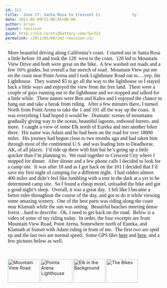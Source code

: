 ```yaml
---
id: 313
title: 'June 27: Santa Rosa to Crescent Ci 				ty'
date: 2011-05-09T21:00:55+00:00
author: brian
layout: revision
guid: http://old.carotidbattery.com/?p=313
permalink: /2011/05/09/242-revision-v1/
---
```

 <div style="margin: 1ex;"> <p><font face="Times New Roman" size="3">More beautiful driving along California&#8217;s coast.  I started out in Santa Rosa a little before 10 and took the 128  west to the coast.  128 led to Mountain View Drive and both were great on the bike.  A few washed out roads and a few 16% grades, but overall a fun stretch of road.  Mountain View put me on the coast near Point Arena and I took Lighthouse Road out to&#8230;.yep, the Lighthouse.  They wanted $5 to go all the way to the lighthouse so I stayed back a little ways and enjoyed the view from the free land.  There were a couple of guys running out to the lighthouse and we stopped and talked for a little while.  There names were Ben and Kaleo and I enjoyed the chance to hang out and take a break from riding.  After a few minutes there, I turned North from Point Arena to take the 1 and 101 all the way up the coast.  It was everything I had hoped it would be.  Dramatic scenes of mountains gradually giving way to the ocean, beautiful lagoons, redwood forests, and more.  I caught a view of some Elk north of Eureka and met another biker there.  His name was Adam and he had been on the road for over 18000 miles.  His journey had begun close to two months ago and had taken him through most of the continental U.S. and was leading him to Deadhorse, AK, of all places.  I&#8217;d ride up there with him but he&#8217;s going up a little quicker than I&#8217;m planning to.  We road together to Crescent City where I stopped for dinner.  After dinner and a few phone calls I decided to look for a camp site.  It was after 10 and as I got back on the 101 I decided that I&#8217;d save my first night of camping for a different night.  I had ridden almost 400 miles and didn&#8217;t feel like fumbling with a tent in the dark at a yet to be determined camp site.  So I found a cheap motel, unloaded the bike and got a good night&#8217;s sleep.  Overall, it was a great day.  I felt like I became a better rider throughout the course of the day, and got to do it while viewing some amazing scenery.  One of the best parts was riding along the coast near Klamath while the sun was setting.  Beautiful beaches meeting dense forest&#8230;hard to describe.  Ok, I need to get back on the road.  Below is a video of some of my riding today.  In order, the four excerpts are from Mountain View Road, Point Arena, Somewhere north of Eureka, and Klamath at Sunset with Adam riding in front of me.  The first two are sped up and the last two are normal speed.  Some GPS files <a href="http://carotidbattery.com/27jun06pt1.htm">here</a> and <a href="http://carotidbattery.com/27jun06pt2.htm">here</a>, and a few pictures below as well.</font></p> <div> </div> <div> </div> <div> </div> <a title="Photo Sharing" href="http://www.flickr.com/photos/64293054@N00/177082424/"><img alt="Mountain View Road" src="http://static.flickr.com/62/177082424\_60dc81eef1\_t.jpg" height="75" width="100" /></a> <a title="Photo Sharing" href="http://www.flickr.com/photos/64293054@N00/177082427/"><img alt="Pointa Arena Lighthouse" src="http://static.flickr.com/45/177082427\_ca96413259\_t.jpg" height="75" width="100" /></a> <a title="Photo Sharing" href="http://www.flickr.com/photos/64293054@N00/177082428/"><img alt="Elk in the Background" src="http://static.flickr.com/47/177082428\_cad1622f4a\_t.jpg" height="75" width="100" /></a> <a title="Photo Sharing" href="http://www.flickr.com/photos/64293054@N00/177082429/"><img alt="The Bikes" src="http://static.flickr.com/61/177082429\_c2b6fb7fbd\_t.jpg" height="75" width="100" /></a> <p><font face="Times New Roman" size="3"></font> </p> </div>